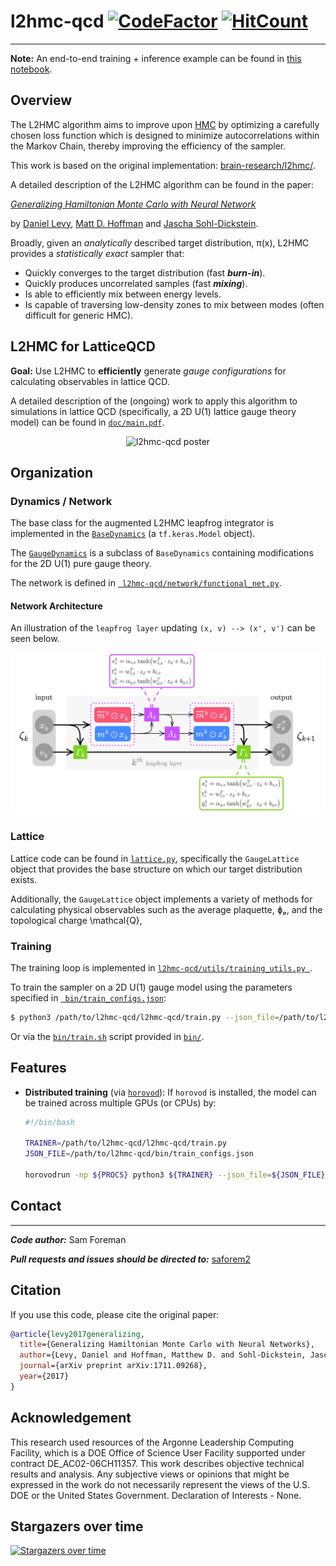 # l2hmc-qcd  [![CodeFactor](https://www.codefactor.io/repository/github/saforem2/l2hmc-qcd/badge)](https://www.codefactor.io/repository/github/saforem2/l2hmc-qcd) [![HitCount](http://hits.dwyl.com/saforem2/l2hmc-qcd.svg)](http://hits.dwyl.com/saforem2/l2hmc-qcd)

---

**Note:** An end-to-end training + inference example can be found in
[this notebook](l2hmc-qcd/notebooks/complete_example_2021_01_26.ipynb).

## Overview

The L2HMC algorithm aims to improve upon [HMC](https://en.wikipedia.org/wiki/Hamiltonian_Monte_Carlo)
by optimizing a carefully chosen loss function which is designed to minimize autocorrelations
within the Markov Chain, thereby improving the efficiency of the sampler.

This work is based on the original implementation: [brain-research/l2hmc/](https://github.com/brain-research/l2hmc).

A detailed description of the L2HMC algorithm can be found in the paper:

[*Generalizing Hamiltonian Monte Carlo with Neural Network*](https://arxiv.org/abs/1711.09268)

by [Daniel Levy](http://ai.stanford.edu/~danilevy), [Matt D. Hoffman](http://matthewdhoffman.com/) and [Jascha Sohl-Dickstein](sohldickstein.com).

Broadly, given an *analytically* described target distribution, π(x), L2HMC provides a *statistically exact* sampler that:

- Quickly converges to the target distribution (fast ***burn-in***).
- Quickly produces uncorrelated samples (fast ***mixing***).
- Is able to efficiently mix between energy levels.
- Is capable of traversing low-density zones to mix between modes (often difficult for generic HMC).


## L2HMC for LatticeQCD

**Goal:** Use L2HMC to **efficiently** generate _gauge configurations_ for calculating observables in lattice QCD.

A detailed description of the (ongoing) work to apply this algorithm to simulations in 
lattice QCD (specifically, a 2D U(1) lattice gauge theory model) can be found in [`doc/main.pdf`](doc/main.pdf).

<div align="center">
 <img src="assets/l2hmc_poster.jpeg" alt="l2hmc-qcd poster"/>
</div>

## Organization

### Dynamics / Network

The base class for the augmented L2HMC leapfrog integrator is implemented in the [`BaseDynamics`](l2hmc-qcd/dynamics/base_dynamics.py) (a `tf.keras.Model` object).

The [`GaugeDynamics`](l2hmc-qcd/dynamics/gauge_dynamics.py) is a subclass of `BaseDynamics` containing modifications for the 2D U(1) pure gauge theory.

The network is defined in [` l2hmc-qcd/network/functional_net.py`](l2hmc-qcd/network/functional_net.py).


#### Network Architecture

An illustration of the `leapfrog layer` updating `(x, v) --> (x', v')` can be seen below.

<div align="center">
 <img src="assets/lflayer.png" alt="leapfrog layer" width=800/>
</div>

<!---The network takes as input the position `x`, momentum `v` and and outputs the quantities `sx, tx, qx`, which are then used in the augmented Hamiltonian dynamics to update `x`.--->

<!---Similarly, the network used for updating the momentum variable `v` has an identical architecture, taking as inputs the position `x`, the gradient of the potential, `dUdX`, and the same fictitious time `t`, and outputs the quantities `sv, tv, qv` which are then used to update `v`.--->

<!---**Note:** In the image above, the quantities `x', v''` represent the outputs of a Dense layer followed by a `ReLu` nonlinearity.--->

### Lattice

Lattice code can be found in [`lattice.py`](l2hmc-qcd/lattice/lattice.py), specifically the `GaugeLattice` object that provides the base structure on which our target distribution exists.

Additionally, the `GaugeLattice` object implements a variety of methods for calculating physical observables such as the average plaquette, ɸₚ, and the topological charge \mathcal{Q},

### Training

The training loop is implemented in [`l2hmc-qcd/utils/training_utils.py `](l2hmc-qcd/utils/training_utils.py).

To train the sampler on a 2D U(1) gauge model using the parameters specified in [` bin/train_configs.json`](bin/train_configs.json):

```bash
$ python3 /path/to/l2hmc-qcd/l2hmc-qcd/train.py --json_file=/path/to/l2hmc-qcd/bin/train_configs.json
```

Or via the [` bin/train.sh `](bin/train.sh) script provided in [` bin/ `](bin/).

## Features

- **Distributed training**
  (via [`horovod`](https://github.com/horovod/horovod)): If `horovod` is installed, the model can be trained across multiple GPUs (or CPUs) by:

  ```bash
  #!/bin/bash
  
  TRAINER=/path/to/l2hmc-qcd/l2hmc-qcd/train.py
  JSON_FILE=/path/to/l2hmc-qcd/bin/train_configs.json
  
  horovodrun -np ${PROCS} python3 ${TRAINER} --json_file=${JSON_FILE}
  ```

## Contact
---
***Code author:*** Sam Foreman

***Pull requests and issues should be directed to:*** [saforem2](http://github.com/saforem2)

## Citation

If you use this code, please cite the original paper:
```bibtex
@article{levy2017generalizing,
  title={Generalizing Hamiltonian Monte Carlo with Neural Networks},
  author={Levy, Daniel and Hoffman, Matthew D. and Sohl-Dickstein, Jascha},
  journal={arXiv preprint arXiv:1711.09268},
  year={2017}
}
```

## Acknowledgement

<!---<div align="center">
 <img src="assets/anl.png" alt="Argonne National Laboratory Icon" width=500/>
</div>!--->
This research used resources of the Argonne Leadership Computing Facility, which is a DOE Office of Science User Facility supported under contract DE_AC02-06CH11357.  This work describes objective technical results and analysis. Any subjective views or opinions that might be expressed in the work do not necessarily represent the views of the U.S. DOE or the United States
Government. Declaration of Interests - None.


## Stargazers over time

[![Stargazers over time](https://starchart.cc/saforem2/l2hmc-qcd.svg)](https://starchart.cc/saforem2/l2hmc-qcd)
